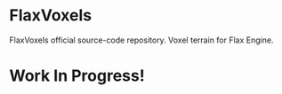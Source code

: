 # FlaxVoxels
FlaxVoxels official source-code repository. Voxel terrain for Flax Engine.

# Work In Progress!